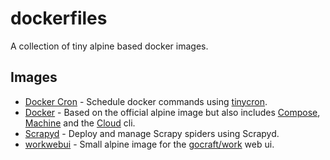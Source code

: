 # dockerfiles

A collection of tiny alpine based docker images.

## Images
* [Docker Cron](https://hub.docker.com/r/harrisbaird/docker-cron/) - Schedule docker commands using [tinycron](https://github.com/bcicen/tinycron).
* [Docker](https://hub.docker.com/r/harrisbaird/docker/) - Based on the official alpine image but also includes [Compose](https://docs.docker.com/compose), [Machine](https://docs.docker.com/machine/) and the [Cloud](https://cloud.docker.com) cli.
* [Scrapyd](https://hub.docker.com/r/harrisbaird/scrapyd/) - Deploy and manage Scrapy spiders using Scrapyd.
* [workwebui](https://hub.docker.com/r/harrisbaird/workwebui/) - Small alpine image for the [gocraft/work](https://github.com/gocraft/work) web ui.

